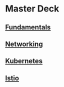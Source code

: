# Master Deck

## [Fundamentals](https://github.com/rajdyp/rajdyp.github.io/blob/master/flashcards/fundamentals/fundamentals.md)
## [Networking](https://github.com/rajdyp/rajdyp.github.io/blob/master/flashcards/networking/network.md)
## [Kubernetes](https://github.com/rajdyp/rajdyp.github.io/blob/master/flashcards/kubernetes/kubernetes.md)
## [Istio](https://github.com/rajdyp/rajdyp.github.io/blob/master/flashcards/istio/istio.md)
